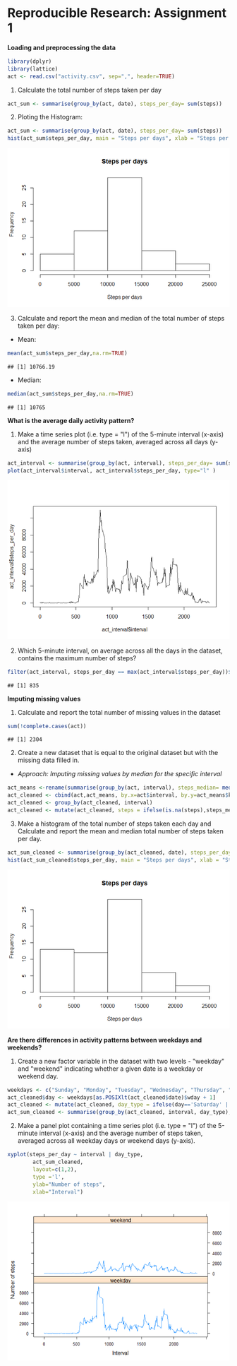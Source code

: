 # Reproducible Research: Assignment 1

**Loading and preprocessing the data**

```r
library(dplyr)
library(lattice)
act <- read.csv("activity.csv", sep=",", header=TRUE)
```


1. Calculate the total number of steps taken per day

```r
act_sum <- summarise(group_by(act, date), steps_per_day= sum(steps))
```

2. Ploting the Histogram:


```r
act_sum <- summarise(group_by(act, date), steps_per_day= sum(steps))
hist(act_sum$steps_per_day, main = "Steps per days", xlab = "Steps per days")
```

![](assignment1_files/figure-html/unnamed-chunk-3-1.png)<!-- -->


3. Calculate and report the mean and median of the total number of steps taken per day:

+ Mean:

```r
mean(act_sum$steps_per_day,na.rm=TRUE)
```

```
## [1] 10766.19
```


+ Median:

```r
median(act_sum$steps_per_day,na.rm=TRUE)
```

```
## [1] 10765
```


**What is the average daily activity pattern?**

1. Make a time series plot (i.e. type = "l") of the 5-minute interval (x-axis) and the average number of steps taken, averaged across all days (y-axis)


```r
act_interval <- summarise(group_by(act, interval), steps_per_day= sum(steps, na.rm=TRUE))
plot(act_interval$interval, act_interval$steps_per_day, type="l" )
```

![](assignment1_files/figure-html/unnamed-chunk-6-1.png)<!-- -->


2. Which 5-minute interval, on average across all the days in the dataset, contains the maximum number of steps?

```r
filter(act_interval, steps_per_day == max(act_interval$steps_per_day))$interval
```

```
## [1] 835
```

**Imputing missing values**

1. Calculate and report the total number of missing values in the dataset 

```r
sum(!complete.cases(act))
```

```
## [1] 2304
```

2. Create a new dataset that is equal to the original dataset but with the missing data filled in.
+ *Approach: Imputing missing values by median for the specific interval*

```r
act_means <-rename(summarise(group_by(act, interval), steps_median= median(steps, na.rm=TRUE)),key=interval) 
act_cleaned <- cbind(act,act_means, by.x=act$interval, by.y=act_means$key)
act_cleaned <- group_by(act_cleaned, interval)
act_cleaned <- mutate(act_cleaned, steps = ifelse(is.na(steps),steps_median, steps))
```

3. Make a histogram of the total number of steps taken each day and Calculate and report the mean and median total number of steps taken per day. 



```r
act_sum_cleaned <- summarise(group_by(act_cleaned, date), steps_per_day= sum(steps))
hist(act_sum_cleaned$steps_per_day, main = "Steps per days", xlab = "Steps per days")
```

![](assignment1_files/figure-html/unnamed-chunk-10-1.png)<!-- -->


**Are there differences in activity patterns between weekdays and weekends?**

1. Create a new factor variable in the dataset with two levels - "weekday" and "weekend" indicating whether a given date is a weekday or weekend day.


```r
weekdays <- c("Sunday", "Monday", "Tuesday", "Wednesday", "Thursday", "Friday", "Saturday")
act_cleaned$day <- weekdays[as.POSIXlt(act_cleaned$date)$wday + 1]
act_cleaned <- mutate(act_cleaned, day_type = ifelse(day=='Saturday' | day=='Sunday' ,'weekend', 'weekday'))
act_sum_cleaned <- summarise(group_by(act_cleaned, interval, day_type), steps_per_day= sum(steps))
```

2. Make a panel plot containing a time series plot (i.e. type = "l") of the 5-minute interval (x-axis) and the average number of steps taken, averaged across all weekday days or weekend days (y-axis).



```r
xyplot(steps_per_day ~ interval | day_type, 
        act_sum_cleaned,
        layout=c(1,2),
        type ='l',
        ylab="Number of steps",
        xlab="Interval")
```

![](assignment1_files/figure-html/unnamed-chunk-12-1.png)<!-- -->

